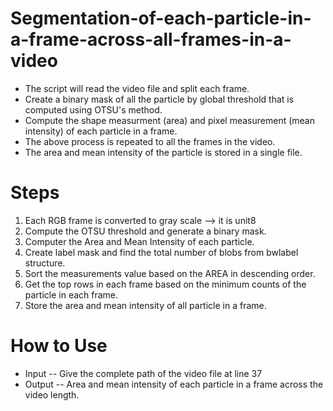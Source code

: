 # Segmentation-of-each-particle-in-a-frame-across-all-frames-in-a-video
- The script will read the video file and split each frame.
- Create a binary mask of all the particle by global threshold that is computed using OTSU's method.
- Compute the shape measurment (area) and pixel measurement (mean intensity) of each particle in a frame.
- The above process is repeated to all the frames in the video. 
- The area and mean intensity of the particle is stored in a single file.



# Steps
1) Each RGB frame is converted to gray scale --> it is unit8
2) Compute the OTSU threshold and generate a binary mask. 
3) Computer the Area and Mean Intensity of each particle.
4) Create label mask and find the total number of blobs from bwlabel structure.
5) Sort the measurements value based on the AREA in descending order.
6) Get the top rows in each frame based on the minimum counts of the particle in each frame.
7) Store the area and mean intensity of all particle in a frame.

# How to Use
- Input
   -- Give the complete path of the video file at line 37
- Output 
   -- Area and mean intensity of each particle in a frame across the video length.
